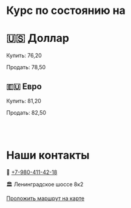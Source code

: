 
# Курс по состоянию на

<script language="javascript" type="text/javascript"><!--
var d = new Date();
var day=new Array("Воскресенье","Понедельник","Вторник",
"Среда","Четверг","Пятница","Суббота");
var month=new Array("января","февраля","марта","апреля","мая","июня",
"июля","августа","сентября","октября","ноября","декабря");
document.write(day[d.getDay()]+" " +d.getDate()+ " " + month[d.getMonth()]
+ " " + d.getFullYear() + " г.");
//--></script>

# 🇺🇸 Доллар
Купить: 76,20

Продать: 78,50


## 🇪🇺 Евро
Купить: 81,20

Продать: 82,50

<br/><br/> 

# Наши контакты

📲 <a href="tel:+7-980-411-42-18">+7-980-411-42-18</a>

🏛️ Ленинградское шоссе 8к2 

<script type="text/javascript" charset="utf-8" async src="https://api-maps.yandex.ru/services/constructor/1.0/js/?um=constructor%3Acac595bd41886e0da03bcb569c0b46c22a121632da7b20ab92ec322315010d18&amp;width=300&amp;height=400&amp;lang=ru_RU&amp;scroll=true"></script>

<a href="https://yandex.ru/maps/?rtext=~55.817088, 37.500388" target="_blank" class="uk-button uk-button-primary">Проложить маршрут на карте</a>




